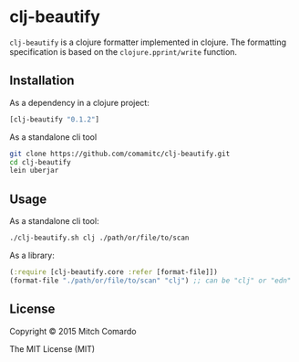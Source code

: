 # clj-beautify

`clj-beautify` is a clojure formatter implemented in clojure.  The formatting
specification is based on the `clojure.pprint/write` function.

## Installation

As a dependency in a clojure project:

```clojure
[clj-beautify "0.1.2"]
```

As a standalone cli tool

```sh
git clone https://github.com/comamitc/clj-beautify.git
cd clj-beautify
lein uberjar
```

## Usage

As a standalone cli tool:

```sh
./clj-beautify.sh clj ./path/or/file/to/scan
```

As a library:

```clojure
(:require [clj-beautify.core :refer [format-file]])
(format-file "./path/or/file/to/scan" "clj") ;; can be "clj" or "edn"
```

## License

Copyright © 2015 Mitch Comardo

The MIT License (MIT)

